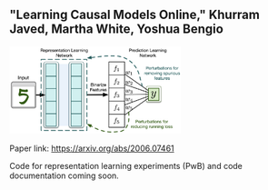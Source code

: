## "Learning Causal Models Online," Khurram Javed, Martha White, Yoshua Bengio 

<div>
<img src="figures/model.png" alt="Overview of the learing algorithm" width="60% align="middle">
                                                                          </div>              

Paper link: https://arxiv.org/abs/2006.07461

Code for representation learning experiments (PwB) and code documentation coming soon. 
